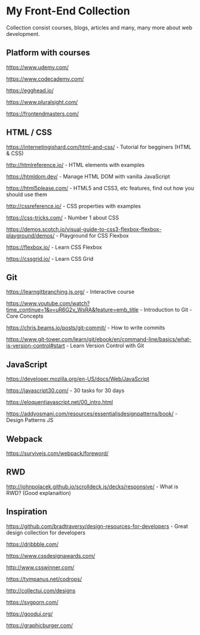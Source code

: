# My  Front-End Collection
Collection consist courses, blogs, articles and many, many more about web development.

## Platform with courses

https://www.udemy.com/

https://www.codecademy.com/

https://egghead.io/

https://www.pluralsight.com/

https://frontendmasters.com/

## HTML / CSS

https://internetingishard.com/html-and-css/ - Tutorial for begginers (HTML & CSS)

http://htmlreference.io/ - HTML elements with examples

https://htmldom.dev/ - Manage HTML DOM with vanilla JavaScript

https://html5please.com/ - HTML5 and CSS3, etc features, find out how you should use them

http://cssreference.io/ - CSS properties with examples

https://css-tricks.com/ - Number 1 about CSS

https://demos.scotch.io/visual-guide-to-css3-flexbox-flexbox-playground/demos/ - Playground for CSS Flexbox

https://flexbox.io/ - Learn CSS Flexbox

https://cssgrid.io/ - Learn CSS Grid

## Git

https://learngitbranching.js.org/ - Interactive course

https://www.youtube.com/watch?time_continue=1&v=uR6G2v_WsRA&feature=emb_title - Introduction to Git - Core Concepts

https://chris.beams.io/posts/git-commit/ - How to write commits

https://www.git-tower.com/learn/git/ebook/en/command-line/basics/what-is-version-control#start - Learn Version Control with Git

## JavaScript

https://developer.mozilla.org/en-US/docs/Web/JavaScript

https://javascript30.com/ - 30 tasks for 30 days

https://eloquentjavascript.net/00_intro.html

https://addyosmani.com/resources/essentialjsdesignpatterns/book/ - Design Patterns JS

## Webpack

https://survivejs.com/webpack/foreword/

## RWD

http://johnpolacek.github.io/scrolldeck.js/decks/responsive/ - What is RWD? (Good explanaition)

## Inspiration

https://github.com/bradtraversy/design-resources-for-developers - Great design collection for developers

https://dribbble.com/

https://www.cssdesignawards.com/ 

http://www.csswinner.com/

https://tympanus.net/codrops/

http://collectui.com/designs

https://svgporn.com/

https://goodui.org/

https://graphicburger.com/
